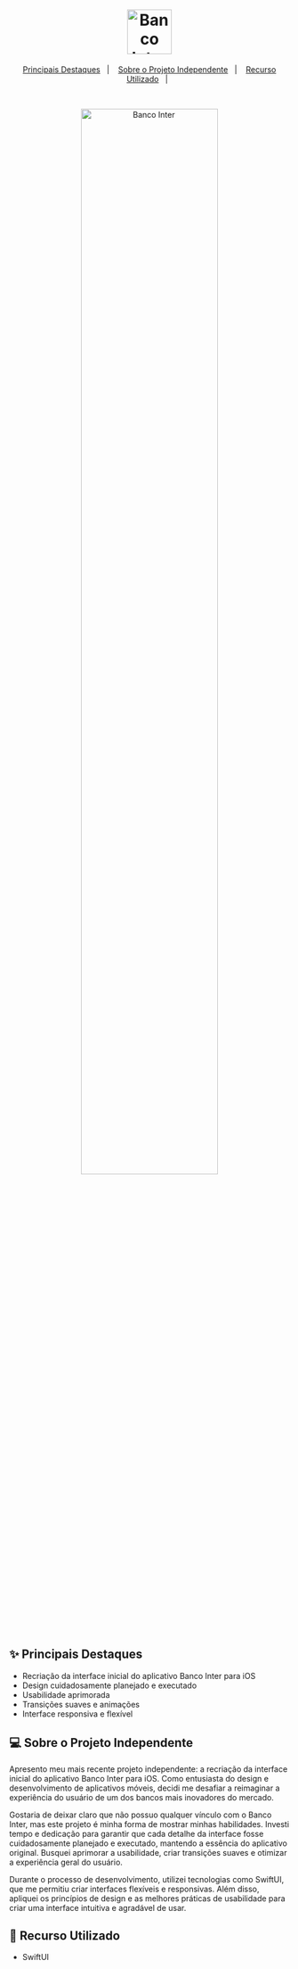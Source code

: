 <h1 align="center">
  <img alt="Banco Inter" title="Banco Inter" src="https://github.com/josuesamorim/BancoInter/assets/79451027/9d8776d6-ae03-46e1-97d2-bd4370b0a5f2" height="80"
       />
</h1>

<p align="center">
  <a href="#-Principais-Destaques">Principais Destaques</a>&nbsp;&nbsp;&nbsp;|&nbsp;&nbsp;&nbsp;
  <a href="#-Sobre-o-Projeto-Independente">Sobre o Projeto Independente</a>&nbsp;&nbsp;&nbsp;|&nbsp;&nbsp;&nbsp;
  <a href="#-Recurso-Utilizado">Recurso Utilizado</a>&nbsp;&nbsp;&nbsp;|&nbsp;&nbsp;
</p>


<br>

<p align="center">  <img alt="Banco Inter" src="https://github.com/josuesamorim/BancoInter/assets/79451027/b86a708c-786b-4d95-8a49-efb7d3798a76" width="70%">
</p>

## ✨ Principais Destaques

- Recriação da interface inicial do aplicativo Banco Inter para iOS
- Design cuidadosamente planejado e executado
- Usabilidade aprimorada
- Transições suaves e animações
- Interface responsiva e flexível


## 💻 Sobre o Projeto Independente

Apresento meu mais recente projeto independente: a recriação da interface inicial do aplicativo Banco Inter para iOS. Como entusiasta do design e desenvolvimento de aplicativos móveis, decidi me desafiar a reimaginar a experiência do usuário de um dos bancos mais inovadores do mercado.

Gostaria de deixar claro que não possuo qualquer vínculo com o Banco Inter, mas este projeto é minha forma de mostrar minhas habilidades. Investi tempo e dedicação para garantir que cada detalhe da interface fosse cuidadosamente planejado e executado, mantendo a essência do aplicativo original. Busquei aprimorar a usabilidade, criar transições suaves e otimizar a experiência geral do usuário.

Durante o processo de desenvolvimento, utilizei tecnologias como SwiftUI, que me permitiu criar interfaces flexíveis e responsivas. Além disso, apliquei os princípios de design e as melhores práticas de usabilidade para criar uma interface intuitiva e agradável de usar.



## 🚀 Recurso Utilizado

- SwiftUI


